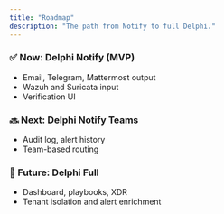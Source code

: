 ```yaml
---
title: "Roadmap"
description: "The path from Notify to full Delphi."
---
```


### ✅ Now: Delphi Notify (MVP)
- Email, Telegram, Mattermost output
- Wazuh and Suricata input
- Verification UI

### 🔜 Next: Delphi Notify Teams
- Audit log, alert history
- Team-based routing

### 🚀 Future: Delphi Full
- Dashboard, playbooks, XDR
- Tenant isolation and alert enrichment